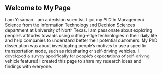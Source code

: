## Welcome to My Page

I am Yasaman. I am a decision scientist. I got my PhD in Management Science from the Information Technology and Decision Sciences department at University of North Texas. I am passionate about exploring people’s attitudes towards using cutting-edge technologies in their daily life and help companies to understand better their potential customers. My PhD dissertation was about investigating people’s motives to use a specific transportation mode, such as ridesharing or self-driving vehicles. I developed a survey specifically for people’s expectations of self-driving vehicle features! 
I created this page to share my research ideas and findings with everyone.


